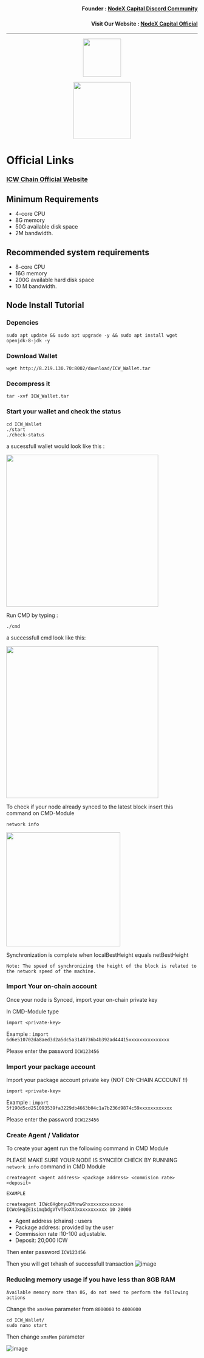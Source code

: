 <h3><p style="font-size:14px" align="right">Founder :
<a href="https://discord.gg/nodexcapital" target="_blank">NodeX Capital Discord Community</a></p></h3>
<h3><p style="font-size:14px" align="right">Visit Our Website :
<a href="https://discord.gg/nodexcapital" target="_blank">NodeX Capital Official</a></p></h3>
<hr>

<p align="center">
  <img height="100" height="auto" src="https://github.com/nodexcapital/ChainLogo/blob/a3d7d6d3de92dd5f8bcde441e1829e145385429a/icw.png">
</p>

<p align="center">
 <img height="150" height="auto" src="https://miro.medium.com/fit/c/176/176/0*Fje3iR1h1XcvlRx8">
</p>

# Official Links
### [ICW Chain Official Website](https://www.icwchain.com/)


## Minimum Requirements 
- 4-core CPU 
- 8G memory
- 50G available disk space
- 2M bandwidth.
## Recommended system requirements
- 8-core CPU 
- 16G memory 
- 200G available hard disk space
- 10 M bandwidth.

## Node Install Tutorial

### Depencies 
```
sudo apt update && sudo apt upgrade -y && sudo apt install wget openjdk-8-jdk -y
```

### Download Wallet
```
wget http://8.219.130.70:8002/download/ICW_Wallet.tar
```

### Decompress it
```
tar -xvf ICW_Wallet.tar
```

### Start your wallet and check the status
```
cd ICW_Wallet
./start
./check-status
```
a sucessfull wallet would look like this :

 <img height="400" height="auto" src="https://user-images.githubusercontent.com/34649601/194700746-57d64f33-8fc0-414d-9dad-fe83b42828b7.png">
</p>

Run CMD by typing :
```
./cmd
```
a successfull cmd look like this:

 <img height="400" height="auto" src="https://user-images.githubusercontent.com/34649601/194700888-e358b614-bacb-40da-a353-12a2317941ec.png">
</p>

To check if your node already synced to the latest block insert this command on CMD-Module
```
network info
```

 <img height="300" height="auto" src="https://user-images.githubusercontent.com/34649601/194700959-347549b0-f9c3-4877-a6ae-a5c90d3d21e1.png">
</p>

Synchronization is complete when localBestHeight equals netBestHeight

`Note: The speed of synchronizing the height of the block is related to the network speed
of the machine.`

### Import Your on-chain account 
Once your node is Synced, import your on-chain private key

In CMD-Module type 
```
import <private-key>
```
Example : `import 6d6e510702da8aed3d2a5dc5a3140736b4b392ad44415xxxxxxxxxxxxxxx`

Please enter the password `ICW123456`

### Import your package account
Import your package account private key (NOT ON-CHAIN ACCOUNT !!)
```
import <private-key>
```
Example : `import 5f190d5cd251093539fa3229db4663b04c1a7b236d9874c59xxxxxxxxxxxx`

Please enter the password `ICW123456`


### Create Agent / Validator

To create your agent run the following command in CMD Module

PLEASE MAKE SURE YOUR NODE IS SYNCED! CHECK BY RUNNING `network info` command in CMD Module
```
createagent <agent address> <package address> <commision rate> <deposit>
```
`EXAMPLE`
```
createagent ICWc6Hgbnyu2MnnwGhxxxxxxxxxxxxx ICWc6HgZE1s1mqbdgVTvT5oX4Jxxxxxxxxxxx 10 20000
```
- Agent address (chains) : users
- Package address: provided by the user
- Commission rate :10-100 adjustable.
- Deposit: 20,000 ICW

Then enter password `ICW123456`

Then you will get txhash of successfull transaction
![image](https://user-images.githubusercontent.com/34649601/195807606-f0db0858-3191-4b59-8b97-8db41b226e2d.png)

### Reducing memory usage if you have less than 8GB RAM
`Available memory more than 8G, do not need to perform the following actions`

Change the `xmsMem` parameter from `8000000` to `4000000`
```
cd ICW_Wallet/
sudo nano start
```

Then change `xmsMem` parameter

![image](https://user-images.githubusercontent.com/34649601/195807944-100a6f61-df3b-4887-979f-f28d693b995e.png)
